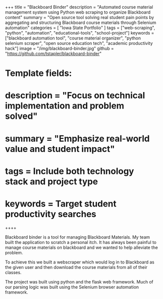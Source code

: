 +++
title = "Blackboard Binder"
description = "Automated course material management system using Python web scraping to organize Blackboard content"
summary = "Open source tool solving real student pain points by aggregating and structuring Blackboard course materials through Selenium automation"
categories = [ "Iowa State Portfolio" ]
tags = ["web-scraping", "python", "automation", "educational-tools", "school-project"]
keywords = ["blackboard automation tool", "course material organizer", "python selenium scraper", "open source education tech", "academic productivity hack"]
image = "/img/blackboard-binder.jpg"
github = "https://github.com/tstapler/blackboard-binder"

# Template fields: 
# description = "Focus on technical implementation and problem solved"
# summary = "Emphasize real-world value and student impact"
# tags = Include both technology stack and project type
# keywords = Target student productivity searches
++++


Blackboard binder is a tool for managing Blackboard Materials. My team built the application to scratch a personal itch. It has always been painful to manage course materials on blackboard and we wanted to help alleviate the problem. 

To achieve this we built a webscraper which would log in to Blackboard as the given user and then download the course materials from all of their classes.

The project was built using python and the flask web framework. Much of our parsing logic was built using the Selenium browser automation framework.
